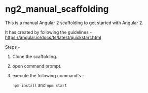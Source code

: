 # ng2_manual_scaffolding

This is a manual Angular 2 scaffolding to get started with Angular 2.

It has created by following the guidelines - https://angular.io/docs/ts/latest/quickstart.html


Steps - 

1) Clone the scaffolding.

2) open command prompt.

3) execute the following command's -

    `npm install`
     and
    `npm start`
    
